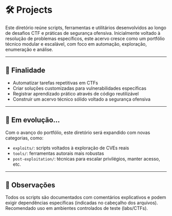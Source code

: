 # 🛠️ Projects

Este diretório reúne scripts, ferramentas e utilitários desenvolvidos ao longo de desafios CTF e práticas de segurança ofensiva. Inicialmente voltado à resolução de problemas específicos, este acervo cresce como um portfólio técnico modular e escalável, com foco em automação, exploração, enumeração e análise.

---

## 🧩 Finalidade

- Automatizar tarefas repetitivas em CTFs
- Criar soluções customizadas para vulnerabilidades específicas
- Registrar aprendizado prático através de código reutilizável
- Construir um acervo técnico sólido voltado a segurança ofensiva

---

## 🚧 Em evolução...

Com o avanço do portfólio, este diretório será expandido com novas categorias, como:

- `exploits/`: scripts voltados à exploração de CVEs reais  
- `tools/`: ferramentas autorais mais robustas  
- `post-exploitation/`: técnicas para escalar privilégios, manter acesso, etc.  

---

## 📌 Observações

Todos os scripts são documentados com comentários explicativos e podem exigir dependências específicas (indicadas no cabeçalho dos arquivos). Recomendado uso em ambientes controlados de teste (labs/CTFs).


